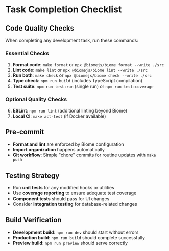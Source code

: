 # Task Completion Checklist

## Code Quality Checks
When completing any development task, run these commands:

### Essential Checks
1. **Format code**: `make format` or `npx @biomejs/biome format --write ./src`
2. **Lint code**: `make lint` or `npx @biomejs/biome lint --write ./src` 
3. **Run both**: `make check` or `npx @biomejs/biome check --write ./src`
4. **Type check**: `npm run build` (includes TypeScript compilation)
5. **Test suite**: `npm run test:run` (single run) or `npm run test:coverage`

### Optional Quality Checks
6. **ESLint**: `npm run lint` (additional linting beyond Biome)
7. **Local CI**: `make act-test` (if Docker available)

## Pre-commit
- **Format and lint** are enforced by Biome configuration
- **Import organization** happens automatically
- **Git workflow**: Simple "chore" commits for routine updates with `make push`

## Testing Strategy
- Run **unit tests** for any modified hooks or utilities
- Use **coverage reporting** to ensure adequate test coverage
- **Component tests** should pass for UI changes
- Consider **integration testing** for database-related changes

## Build Verification
- **Development build**: `npm run dev` should start without errors
- **Production build**: `npm run build` should complete successfully
- **Preview build**: `npm run preview` should serve correctly